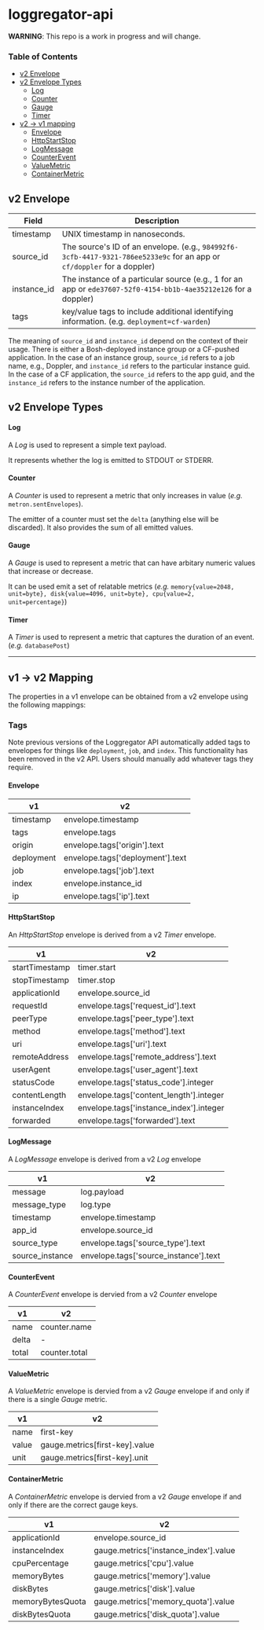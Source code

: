 # loggregator-api
**WARNING**: This repo is a work in progress and will change.

### Table of Contents

* [v2 Envelope](#v2-envelope)
* [v2 Envelope Types](#v2-envelope-types)
  * [Log](#log)
  * [Counter](#counter)
  * [Gauge](#gauge)
  * [Timer](#timer)
* [v2 -> v1 mapping](#v2---v1-mapping)
  * [Envelope](#envelope)
  * [HttpStartStop](#httpstartstop)
  * [LogMessage](#logmessage)
  * [CounterEvent](#counterevent)
  * [ValueMetric](#valuemetric)
  * [ContainerMetric](#containermetric)

## v2 Envelope

| Field       | Description                                                                                                                     |
|-------------|---------------------------------------------------------------------------------------------------------------------------------|
| timestamp   | UNIX timestamp in nanoseconds.                                                                                                  |
| source_id   | The source's ID of an envelope. (e.g., `984992f6-3cfb-4417-9321-786ee5233e9c` for an app or `cf/doppler` for a doppler)         |
| instance_id | The instance of a particular source (e.g., 1 for an app or `ede37607-52f0-4154-bb1b-4ae35212e126` for a doppler)                |
| tags        | key/value tags to include additional identifying information. (e.g. `deployment=cf-warden`)                                     |


The meaning of `source_id` and `instance_id` depend on the context of their
usage. There is either a Bosh-deployed instance group or a CF-pushed
application. In the case of an instance group, `source_id` refers to a job
name, e.g., Doppler, and `instance_id` refers to the particular instance
guid. In the case of a CF application, the `source_id` refers to the app guid,
and the `instance_id` refers to the instance number of the application.


## v2 Envelope Types

#### Log

A *Log* is used to represent a simple text payload.

It represents whether the log is emitted to STDOUT or STDERR.

#### Counter

A *Counter* is used to represent a metric that only increases in value (*e.g.* `metron.sentEnvelopes`).

The emitter of a counter must set the `delta` (anything else will be discarded). It also provides the sum of all emitted values.

#### Gauge

A *Gauge* is used to represent a metric that can have arbitary numeric values that increase or decrease.

It can be used emit a set of relatable metrics (*e.g.* `memory{value=2048, unit=byte}, disk{value=4096, unit=byte}, cpu{value=2, unit=percentage}`)

#### Timer

A *Timer* is used to represent a metric that captures the duration of an event. (*e.g.* `databasePost`)

----

## v1 -> v2 Mapping

The properties in a v1 envelope can be obtained from a v2 envelope using the following mappings:

### Tags

Note previous versions of the Loggregator API automatically added tags to
envelopes for things like `deployment`, `job`, and `index`. This functionality
has been removed in the v2 API. Users should manually add whatever tags they
require.

#### Envelope

| v1         | v2                               |
|------------|----------------------------------|
| timestamp  | envelope.timestamp               |
| tags       | envelope.tags                    |
| origin     | envelope.tags['origin'].text     |
| deployment | envelope.tags['deployment'].text |
| job        | envelope.tags['job'].text        |
| index      | envelope.instance_id             |
| ip         | envelope.tags['ip'].text         |


#### HttpStartStop

An *HttpStartStop* envelope is derived from a v2 *Timer* envelope.

| v1             | v2                                      |
|----------------|-----------------------------------------|
| startTimestamp | timer.start                             |
| stopTimestamp  | timer.stop                              |
| applicationId  | envelope.source_id                      |
| requestId      | envelope.tags['request_id'].text        |
| peerType       | envelope.tags['peer_type'].text         |
| method         | envelope.tags['method'].text            |
| uri            | envelope.tags['uri'].text               |
| remoteAddress  | envelope.tags['remote_address'].text    |
| userAgent      | envelope.tags['user_agent'].text        |
| statusCode     | envelope.tags['status_code'].integer    |
| contentLength  | envelope.tags['content_length'].integer |
| instanceIndex  | envelope.tags['instance_index'].integer |
| forwarded      | envelope.tags['forwarded'].text         |

#### LogMessage

A *LogMessage* envelope is derived from a v2 *Log* envelope

| v1              | v2                                    |
|-----------------|---------------------------------------|
| message         | log.payload                           |
| message_type    | log.type                              |
| timestamp       | envelope.timestamp                    |
| app_id          | envelope.source_id                    |
| source_type     | envelope.tags['source_type'].text     |
| source_instance | envelope.tags['source_instance'].text |

#### CounterEvent

A *CounterEvent* envelope is dervied from a v2 *Counter* envelope

| v1    | v2            |
|-------|---------------|
| name  | counter.name  |
| delta | -             |
| total | counter.total |

#### ValueMetric

A *ValueMetric* envelope is dervied from a v2 *Gauge* envelope if and only if there is a single *Gauge* metric.

| v1    | v2                             |
|-------|--------------------------------|
| name  | first-key                      |
| value | gauge.metrics[first-key].value |
| unit  | gauge.metrics[first-key].unit  |

#### ContainerMetric

A *ContainerMetric* envelope is dervied from a v2 *Gauge* envelope if and only if there are the correct gauge keys.

| v1               | v2                                    |
|------------------|---------------------------------------|
| applicationId    | envelope.source_id                    |
| instanceIndex    | gauge.metrics['instance_index'].value |
| cpuPercentage    | gauge.metrics['cpu'].value            |
| memoryBytes      | gauge.metrics['memory'].value         |
| diskBytes        | gauge.metrics['disk'].value           |
| memoryBytesQuota | gauge.metrics['memory_quota'].value   |
| diskBytesQuota   | gauge.metrics['disk_quota'].value     |
